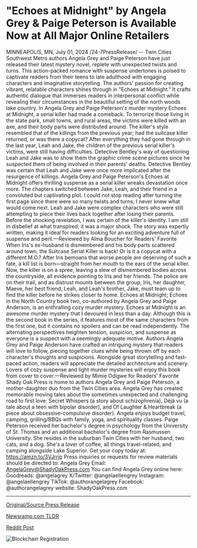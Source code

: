 # "Echoes at Midnight" by Angela Grey & Paige Peterson is Available Now at All Major Online Retailers

MINNEAPOLIS, MN, July 01, 2024 /24-7PressRelease/ -- Twin Cities Southwest Metro authors Angela Grey and Paige Peterson have just released their latest mystery novel, replete with unexpected twists and turns. This action-packed romance with suspense undertones is poised to captivate readers from their teens to late adulthood with engaging characters and imaginative storytelling. The authors' passion for creating vibrant, relatable characters shines through in "Echoes at Midnight." It crafts authentic dialogue that immerses readers in interpersonal conflict while revealing their circumstances in the beautiful setting of the north woods lake country.  In Angela Grey and Paige Peterson's murder mystery Echoes at Midnight, a serial killer had made a comeback. To terrorize those living in the state park, small towns, and rural areas, the victims were killed with an axe, and their body parts were distributed around. The killer's style resembled that of the killings from the previous year; had the suitcase killer returned, or was there a copycat? After everything they had gone through in the last year, Leah and Jake, the children of the previous serial killer's victims, were still having difficulties. Detective Bentley's way of questioning Leah and Jake was to show them the graphic crime scene pictures since he suspected them of being involved in their parents' deaths. Detective Bentley was certain that Leah and Jake were once more implicated after the resurgence of killings.  Angela Grey and Paige Peterson's Echoes at Midnight offers thrilling suspense as a serial killer wreaks devastation once more. The chapters switched between Jake, Leah, and their friend in a convoluted but captivating plot. I could not stop reading after turning the first page since there were so many twists and turns; I never knew what would come next. Leah and Jake were complex characters who were still attempting to piece their lives back together after losing their parents. Before the shocking revelation, I was certain of the killer's identity. I am still in disbelief at what transpired; it was a major shock. The story was expertly written, making it ideal for readers looking for an exciting adventure full of suspense and peril.—Reviewed by Alma Boucher for Readers' Favorite  When Iris's ex-husband is dismembered and his body parts scattered around town, the Suitcase Serial Killer is back! Or is it a copycat with a different M.O.? After Iris bemoans that worse people are deserving of such a fate, a kill list is born—straight from her mouth to the ears of the serial killer. Now, the killer is on a spree, leaving a slew of dismembered bodies across the countryside, all evidence pointing to Iris and her friends. The police are on their trail, and as distrust mounts between the group, Iris, her daughter, Maeve, her best friend, Leah, and Leah's brother, Jake, must team up to find the killer before he strikes closer to home. Echoes at Midnight; Echoes in the North Country book two, co-authored by Angela Grey and Paige Anderson, is an enthralling cozy murder mystery.  Echoes at Midnight is an awesome murder mystery that I devoured in less than a day. Although this is the second book in the series, it features most of the same characters from the first one, but it contains no spoilers and can be read independently. The alternating perspectives heighten tension, suspicion, and suspense as everyone is a suspect with a seemingly adequate motive. Authors Angela Grey and Paige Anderson have crafted an intriguing mystery that readers will love to follow, piecing together clues while being thrown off by each character's thoughts and suspicions. Alongside great storytelling and fast-paced action, readers will appreciate the detailed architecture and scenery. Lovers of cozy suspense and light murder mysteries will enjoy this book from cover to cover.—Reviewed by Mimie Odigwe for Readers' Favorite  Shady Oak Press is home to authors Angela Grey and Paige Peterson, a mother-daughter duo from the Twin Cities area. Angela Grey has created memorable moving tales about the sometimes unexpected and challenging road to first love: Secret Whispers (a story about schizophrenia), Déjà vu (a tale about a teen with bipolar disorder), and Of Laughter & Heartbreak (a piece about obsessive-compulsive disorder). Angela enjoys budget travel, camping, grilling/BBQs with family, yoga, and spirituality classes. Paige Peterson received her bachelor's degree in psychology from the University of St. Thomas and an additional bachelor's degree from Rasmussen University. She resides in the suburban Twin Cities with her husband, two cats, and a dog. She's a lover of coffee, all things travel-related, and camping alongside Lake Superior.  Get your copy today at: https://amzn.to/3VJrrjp  Press inquiries or requests for review materials should be directed to: Angela Grey Email: AngelaGrey@ShadyOakPress.com  You can find Angela Grey online here: Goodreads: @angelagrey X/Twitter: @angelaellengrey Instagram: @angelaellengrey TikTok: @authorangelagrey Facebook: @authorangelagrey website: ShadyOakPress.com 

---

[Original/Source Press Release](https://www.24-7pressrelease.com/press-release/512164/echoes-at-midnight-by-angela-grey-paige-peterson-is-available-now-at-all-major-online-retailers)
                    

[Newsramp.com TLDR](None) 



[Reddit Post](https://www.reddit.com/r/BookNews/comments/1dtpvzy/new_mystery_novel_echoes_at_midnight_takes/) 



![Blockchain Registration](https://cdn.newsramp.app/24-7PressRelease/qrcode/247/2/yawn4_6_.webp)